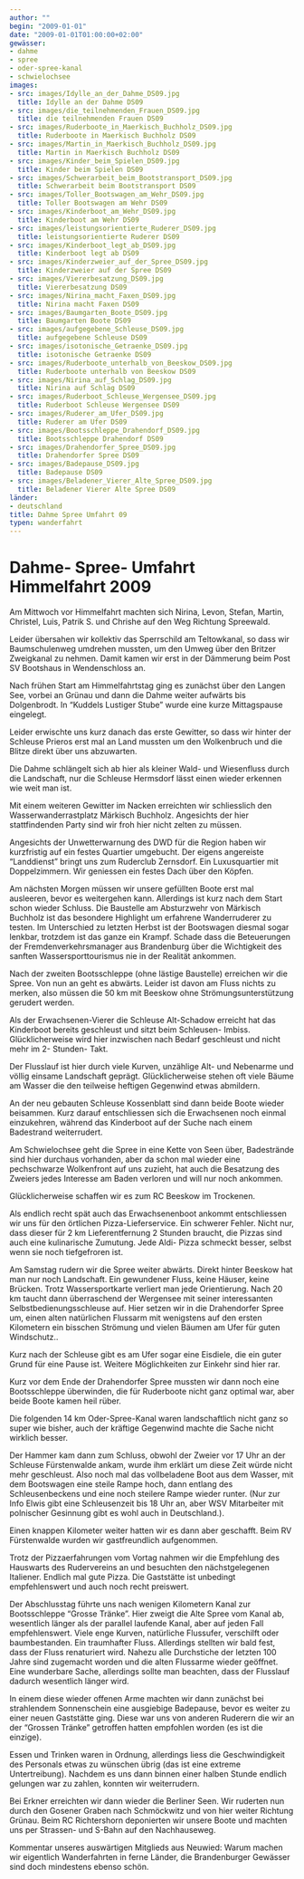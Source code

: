 ```yaml
---
author: ""
begin: "2009-01-01"
date: "2009-01-01T01:00:00+02:00"
gewässer:
- dahme
- spree
- oder-spree-kanal
- schwielochsee
images:
- src: images/Idylle_an_der_Dahme_DS09.jpg
  title: Idylle an der Dahme DS09
- src: images/die_teilnehmenden_Frauen_DS09.jpg
  title: die teilnehmenden Frauen DS09
- src: images/Ruderboote_in_Maerkisch_Buchholz_DS09.jpg
  title: Ruderboote in Maerkisch Buchholz DS09
- src: images/Martin_in_Maerkisch_Buchholz_DS09.jpg
  title: Martin in Maerkisch Buchholz DS09
- src: images/Kinder_beim_Spielen_DS09.jpg
  title: Kinder beim Spielen DS09
- src: images/Schwerarbeit_beim_Bootstransport_DS09.jpg
  title: Schwerarbeit beim Bootstransport DS09
- src: images/Toller_Bootswagen_am_Wehr_DS09.jpg
  title: Toller Bootswagen am Wehr DS09
- src: images/Kinderboot_am_Wehr_DS09.jpg
  title: Kinderboot am Wehr DS09
- src: images/leistungsorientierte_Ruderer_DS09.jpg
  title: leistungsorientierte Ruderer DS09
- src: images/Kinderboot_legt_ab_DS09.jpg
  title: Kinderboot legt ab DS09
- src: images/Kinderzweier_auf_der_Spree_DS09.jpg
  title: Kinderzweier auf der Spree DS09
- src: images/Viererbesatzung_DS09.jpg
  title: Viererbesatzung DS09
- src: images/Nirina_macht_Faxen_DS09.jpg
  title: Nirina macht Faxen DS09
- src: images/Baumgarten_Boote_DS09.jpg
  title: Baumgarten Boote DS09
- src: images/aufgegebene_Schleuse_DS09.jpg
  title: aufgegebene Schleuse DS09
- src: images/isotonische_Getraenke_DS09.jpg
  title: isotonische Getraenke DS09
- src: images/Ruderboote_unterhalb_von_Beeskow_DS09.jpg
  title: Ruderboote unterhalb von Beeskow DS09
- src: images/Nirina_auf_Schlag_DS09.jpg
  title: Nirina auf Schlag DS09
- src: images/Ruderboot_Schleuse_Wergensee_DS09.jpg
  title: Ruderboot Schleuse Wergensee DS09
- src: images/Ruderer_am_Ufer_DS09.jpg
  title: Ruderer am Ufer DS09
- src: images/Bootsschleppe_Drahendorf_DS09.jpg
  title: Bootsschleppe Drahendorf DS09
- src: images/Drahendorfer_Spree_DS09.jpg
  title: Drahendorfer Spree DS09
- src: images/Badepause_DS09.jpg
  title: Badepause DS09
- src: images/Beladener_Vierer_Alte_Spree_DS09.jpg
  title: Beladener Vierer Alte Spree DS09
länder:
- deutschland
title: Dahme Spree Umfahrt 09
typen: wanderfahrt
---
```




# Dahme- Spree- Umfahrt Himmelfahrt 2009


Am Mittwoch vor Himmelfahrt machten sich Nirina, Levon, Stefan, Martin, Christel, Luis, Patrik S. und Chrishe auf den Weg Richtung Spreewald.

Leider übersahen wir kollektiv das Sperrschild am Teltowkanal, so dass wir Baumschulenweg umdrehen mussten, um den Umweg über den Britzer Zweigkanal zu nehmen. Damit kamen wir erst in der Dämmerung beim Post SV Bootshaus in Wendenschloss an.

Nach frühen Start am Himmelfahrtstag ging es zunächst über den Langen See, vorbei an Grünau und dann die Dahme weiter aufwärts bis Dolgenbrodt. In “Kuddels Lustiger Stube” wurde eine kurze Mittagspause eingelegt.

Leider erwischte uns kurz danach das erste Gewitter, so dass wir hinter der Schleuse Prieros erst mal an Land mussten um den Wolkenbruch und die Blitze direkt über uns abzuwarten.

Die Dahme schlängelt sich ab hier als kleiner Wald- und Wiesenfluss durch die Landschaft, nur die Schleuse Hermsdorf lässt einen wieder erkennen wie weit man ist.

Mit einem weiteren Gewitter im Nacken erreichten wir schliesslich den Wasserwanderrastplatz Märkisch Buchholz. Angesichts der hier stattfindenden Party sind wir froh hier nicht zelten zu müssen.

Angesichts der Unwetterwarnung des DWD für die Region haben wir kurzfristig auf ein festes Quartier umgebucht. Der eigens angereiste “Landdienst” bringt uns zum Ruderclub Zernsdorf. Ein Luxusquartier mit Doppelzimmern. Wir geniessen ein festes Dach über den Köpfen.

Am nächsten Morgen müssen wir unsere gefüllten Boote erst mal ausleeren, bevor es weitergehen kann. Allerdings ist kurz nach dem Start schon wieder Schluss. Die Baustelle am Absturzwehr von Märkisch Buchholz ist das besondere Highlight um erfahrene Wanderruderer zu testen. Im Unterschied zu letzten Herbst ist der Bootswagen diesmal sogar lenkbar, trotzdem ist das ganze ein Krampf. Schade dass die Beteuerungen der Fremdenverkehrsmanager aus Brandenburg über die Wichtigkeit des sanften Wassersporttourismus nie in der Realität ankommen.

Nach der zweiten Bootsschleppe (ohne lästige Baustelle) erreichen wir die Spree. Von nun an geht es abwärts. Leider ist davon am Fluss nichts zu merken, also müssen die 50 km mit Beeskow ohne Strömungsunterstützung gerudert werden.

Als der Erwachsenen-Vierer die Schleuse Alt-Schadow erreicht hat das Kinderboot bereits geschleust und sitzt beim Schleusen- Imbiss. Glücklicherweise wird hier inzwischen nach Bedarf geschleust und nicht mehr im 2- Stunden- Takt.

Der Flusslauf ist hier durch viele Kurven, unzählige Alt- und Nebenarme und völlig einsame Landschaft geprägt. Glücklicherweise stehen oft viele Bäume am Wasser die den teilweise heftigen Gegenwind etwas abmildern.

An der neu gebauten Schleuse Kossenblatt sind dann beide Boote wieder beisammen. Kurz darauf entschliessen sich die Erwachsenen noch einmal einzukehren, während das Kinderboot auf der Suche nach einem Badestrand weiterrudert.

Am Schwielochsee geht die Spree in eine Kette von Seen über, Badestrände sind hier durchaus vorhanden, aber da schon mal wieder eine pechschwarze Wolkenfront auf uns zuzieht, hat auch die Besatzung des Zweiers jedes Interesse am Baden verloren und will nur noch ankommen.

Glücklicherweise schaffen wir es zum RC Beeskow im Trockenen.

Als endlich recht spät auch das Erwachsenenboot ankommt entschliessen wir uns für den örtlichen Pizza-Lieferservice. Ein schwerer Fehler. Nicht nur, dass dieser für 2 km Lieferentfernung 2 Stunden braucht, die Pizzas sind auch eine kulinarische Zumutung. Jede Aldi- Pizza schmeckt besser, selbst wenn sie noch tiefgefroren ist.

Am Samstag rudern wir die Spree weiter abwärts. Direkt hinter Beeskow hat man nur noch Landschaft. Ein gewundener Fluss, keine Häuser, keine Brücken. Trotz Wassersportkarte verliert man jede Orientierung. Nach 20 km taucht dann überraschend der Wergensee mit seiner interessanten Selbstbedienungsschleuse auf. Hier setzen wir in die Drahendorfer Spree um, einen alten natürlichen Flussarm mit wenigstens auf den ersten Kilometern ein bisschen Strömung und vielen Bäumen am Ufer für guten Windschutz..

Kurz nach der Schleuse gibt es am Ufer sogar eine Eisdiele, die ein guter Grund für eine Pause ist. Weitere Möglichkeiten zur Einkehr sind hier rar.

Kurz vor dem Ende der Drahendorfer Spree mussten wir dann noch eine Bootsschleppe überwinden, die für Ruderboote nicht ganz optimal war, aber beide Boote kamen heil rüber.

Die folgenden 14 km Oder-Spree-Kanal waren landschaftlich nicht ganz so super wie bisher, auch der kräftige Gegenwind machte die Sache nicht wirklich besser.

Der Hammer kam dann zum Schluss, obwohl der Zweier vor 17 Uhr an der Schleuse Fürstenwalde ankam, wurde ihm erklärt um diese Zeit würde nicht mehr geschleust. Also noch mal das vollbeladene Boot aus dem Wasser, mit dem Bootswagen eine steile Rampe hoch, dann entlang des Schleusenbeckens und eine noch steilere Rampe wieder runter. (Nur zur Info Elwis gibt eine Schleusenzeit bis 18 Uhr an, aber WSV Mitarbeiter mit polnischer Gesinnung gibt es wohl auch in Deutschland.).

Einen knappen Kilometer weiter hatten wir es dann aber geschafft. Beim RV Fürstenwalde wurden wir gastfreundlich aufgenommen.

Trotz der Pizzaerfahrungen vom Vortag nahmen wir die Empfehlung des Hauswarts des Rudervereins an und besuchten den nächstgelegenen Italiener. Endlich mal gute Pizza. Die Gaststätte ist unbedingt empfehlenswert und auch noch recht preiswert.

Der Abschlusstag führte uns nach wenigen Kilometern Kanal zur Bootsschleppe “Grosse Tränke”. Hier zweigt die Alte Spree vom Kanal ab, wesentlich länger als der parallel laufende Kanal, aber auf jeden Fall empfehlenswert. Viele enge Kurven, natürliche Flussufer, verschilft oder baumbestanden. Ein traumhafter Fluss. Allerdings stellten wir bald fest, dass der Fluss renaturiert wird. Nahezu alle Durchstiche der letzten 100 Jahre sind zugemacht worden und die alten Flussarme wieder geöffnet. Eine wunderbare Sache, allerdings sollte man beachten, dass der Flusslauf dadurch wesentlich länger wird.

In einem diese wieder offenen Arme machten wir dann zunächst bei strahlendem Sonnenschein eine ausgiebige Badepause, bevor es weiter zu einer neuen Gaststätte ging. Diese war uns von anderen Ruderern die wir an der “Grossen Tränke” getroffen hatten empfohlen worden (es ist die einzige).

Essen und Trinken waren in Ordnung, allerdings liess die Geschwindigkeit des Personals etwas zu wünschen übrig (das ist eine extreme Untertreibung). Nachdem es uns dann binnen einer halben Stunde endlich gelungen war zu zahlen, konnten wir weiterrudern.

Bei Erkner erreichten wir dann wieder die Berliner Seen. Wir ruderten nun durch den Gosener Graben nach Schmöckwitz und von hier weiter Richtung Grünau. Beim RC Richtershorn deponierten wir unsere Boote und machten uns per Strassen- und S-Bahn auf den Nachhauseweg.

Kommentar unseres auswärtigen Mitglieds aus Neuwied: Warum machen wir eigentlich Wanderfahrten in ferne Länder, die Brandenburger Gewässer sind doch mindestens ebenso schön.
